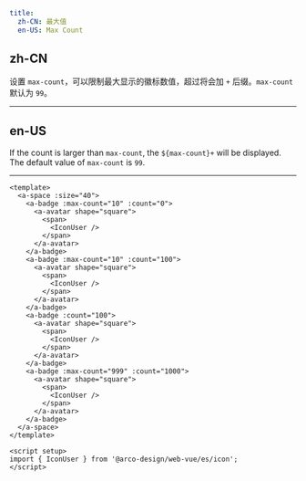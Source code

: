 ```yaml
title:
  zh-CN: 最大值
  en-US: Max Count
```

## zh-CN

设置 `max-count`，可以限制最大显示的徽标数值，超过将会加 `+` 后缀。`max-count` 默认为 `99`。

---

## en-US

If the count is larger than `max-count`, the `${max-count}+` will be displayed. The default value of `max-count` is `99`.

---

```vue
<template>
  <a-space :size="40">
    <a-badge :max-count="10" :count="0">
      <a-avatar shape="square">
        <span>
          <IconUser />
        </span>
      </a-avatar>
    </a-badge>
    <a-badge :max-count="10" :count="100">
      <a-avatar shape="square">
        <span>
          <IconUser />
        </span>
      </a-avatar>
    </a-badge>
    <a-badge :count="100">
      <a-avatar shape="square">
        <span>
          <IconUser />
        </span>
      </a-avatar>
    </a-badge>
    <a-badge :max-count="999" :count="1000">
      <a-avatar shape="square">
        <span>
          <IconUser />
        </span>
      </a-avatar>
    </a-badge>
  </a-space>
</template>

<script setup>
import { IconUser } from '@arco-design/web-vue/es/icon';
</script>
```
